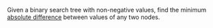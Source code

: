 Given a binary search tree with non-negative values, find the minimum [absolute difference](https://en.wikipedia.org/wiki/Absolute_difference) between values of any two nodes.